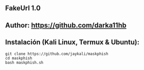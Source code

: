 
## FakeUrl 1.0 

## Author: https://github.com/darka11hb


## Instalación (Kali Linux, Termux & Ubuntu):

```
git clone https://github.com/jaykali/maskphish
cd maskphish
bash maskphish.sh
```
